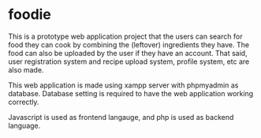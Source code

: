# foodie
This is a prototype web application project that the users can search for food they can cook by combining the (leftover) ingredients they have. The food can also be uploaded by the user if they have an account. That said, user registration system and recipe upload system, profile system, etc are also made.

This web application is made using xampp server with phpmyadmin as database. Database setting is required to have the web application working correctly.

Javascript is used as frontend langauge, and php is used as backend language.
